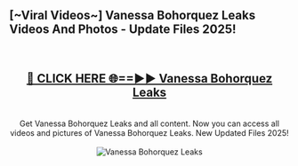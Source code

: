 <h2>[~Viral Videos~] Vanessa Bohorquez Leaks Videos And Photos - Update Files 2025!</h2>
<br>
<div align="center">
<h2><a href="https://top-ai-tools.click/QrbHav" rel="nofollow">🔴 CLICK HERE 🌐==►► Vanessa Bohorquez Leaks</a></h2>
<br>
Get Vanessa Bohorquez Leaks and all content. Now you can access all videos and pictures of Vanessa Bohorquez Leaks. New Updated Files 2025!
<br>
<br>
<a href="https://top-ai-tools.click/QrbHav" rel="nofollow" data-target="animated-image.originalLink"><img src="https://i.ibb.co.com/WyWwxjT/player-gif2.gif" alt="Vanessa Bohorquez Leaks" style="max-width: 100%; display: inline-block;" data-target="animated-image.originalImage"></a>
</div>
<br>